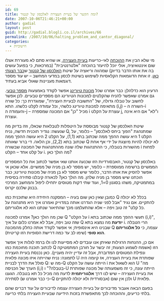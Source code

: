 ```yaml
---
id: 69
title: ומה הקשר של בעיית העצירה לאלכסון של קנטור?
date: 2007-10-06T21:46:21+00:00
author: gadial
layout: post
guid: http://gadial.blogli.co.il/archives/66
permalink: /2007/10/06/halting_problem_and_cantor_diagonal/
categories:
  - חישוביות
---
```

מי שלא הבין את [ההוכחה](http://www.gadial.net/?p=65) לאי-כריעות [בעיית העצירה](http://he.wikipedia.org/wiki/%D7%91%D7%A2%D7%99%D7%99%D7%AA_%D7%94%D7%A2%D7%A6%D7%99%D7%A8%D7%94), או שהיא סתם לא מעוררת אצלו שום אינטואיציה, אולי יוכל להיעזר בהוכחה "אלטרנטיבית" (במרכאות, כי בפועל עושים בה את אותו הדבר בדיוק) שמהווה וריאציה על שיטת [האלכסון של קנטור](http://he.wikipedia.org/wiki/%D7%94%D7%90%D7%9C%D7%9B%D7%A1%D7%95%D7%9F_%D7%A9%D7%9C_%D7%A7%D7%A0%D7%98%D7%95%D7%A8) ש[כבר הצגתי כאן](http://www.gadial.net/?p=52). זו אחת הדוגמאות הקלאסיות לשימוש בשיטת לכסון במדעי המחשב &#8211; יש עוד מספר דוגמאות מעניינות שאולי אביא בעתיד.

הרעיון הוא כדלהלן: כבר אמרנו שכל [מכונת טיורינג](http://he.wikipedia.org/wiki/%D7%9E%D7%9B%D7%95%D7%A0%D7%AA_%D7%98%D7%99%D7%95%D7%A8%D7%99%D7%A0%D7%92) אפשר לקודד באמצעות [מספר טבעי](http://he.wikipedia.org/wiki/%D7%9E%D7%A1%D7%A4%D7%A8_%D7%98%D7%91%D7%A2%D7%99). גם אמרנו שאפשר להניח שהקלטים למכונות הטיורינג הם מספרים טבעיים. לכן אפשר לחשוב על טבלה גדולה, של "התשובה לבעיית העצירה", שמוגדרת כך: כל שורה מתאימה למכונת טיורינג כלשהי, וכל עמודה לקלט כלשהו. התא (i,j) &#8211; השורה ה-i והעמודה ה-j &#8211; מכיל "כן" אם המכונה שמספרה i עוצרת על הקלט j, ו"לא" אם היא אינה עוצרת.

שיטת האלכסון של קנטור מבוססת על היטפלות לטבלאות שכאלו, וזה בדיוק מה שנעשה: נגדיר תוכנית חדשה, נניח Q, שמתנהגת "הפוך ביחס לאלכסון" &#8211; כלומר, על הקלט 1 היא עושה ההפך ממה שכתוב בתא (1,1), על הקלט 2 היא עושה ההפך ממה שכתוב בתא (2,2), וכן הלאה. די ברור שאותה Q לא יכולה להיות מיוצגת על ידי אף אחת מהשורות בטבלה, כי ההתנהגות שלה שונה מההתנהגות של המכונה שבשורה i לפחות על קלט אחד &#8211; הקלט i. מה הולך כאן?

באלכסון של קנטור, האבסורדיות הזו שכנעה אותנו שאי אפשר לכתוב את כל המספרים הממשיים ברשימה ממוספרת &#8211; כלומר, יש מספר לא בן מניה של ממשיים. אלא שכאן אי אפשר להסיק את אותו הדבר, כלומר שיש מספר לא בן מניה של מכונות טיורינג; כבר הוכחנו שיש מספר בן מניה שלהן. מה הולך כאן? לכאורה קיבלנו סתירה בסיסית במתמטיקה, משהו בסגנון 0=1, ועוד שתי דקות מטוסים יתחילו ליפול והמחשב המרכזי בבנק שלכם יקרוס.

כמובן שאין כאן שום בעיה &#8211; המסקנה היחידה היא שתוכנית כמו Q בכלל לא יכולה להתקיים. אם נגיד "אבל לפני שניה הגדרנו אותה במדוייק ואמרנו איך היא מתנהגת על כל קלט" זה טוב ויפה &#8211; אלא שהתעלמנו מכך שהתיאור שנתנו הוא לא אלגוריתם.

שכן מה הולך כאן? אמרנו למכונה Q "על הקלט i תעשי ההפך ממה שכתוב בתא (i,i)", שזה טוב ויפה, אבל לא אמרנו כלום על איך Q **יודעת** מה נמצא בתא i. הרי הטבלה שבנינו היא אינסופית; אי אפשר לקודד אותה כחלק מהמכונה Q עצמה, כי **כל אלגוריתם הוא סופי** (שימו לב עד כמה דרישת הסופיות הזו קריטית).

אם כן, ההנחות הרגילות שאיתן אנו עובדים לא מסייעות לנו ולו ברמז לגלות איך אפשר לכתוב תוכנה מחוכמת כמו Q הזו (אשמח לשמוע הצעות; זה יבשר על חורבן המתמטיקה ונפילת המטוסים המדוברת, אבל זה עדיין יהיה מעניין). כאן נכנסת בעיית העצירה לתמונה: נניח שהייתה איזו מכונה פלאית U שפותרת את בעיית העצירה, אז קיומה היה סולל את הדרך לבניית Q: מה ש-Q הייתה עושה על הקלט i הוא לשאול את U "מה הערך של הכניסה (i,i) בטבלה?" ו-U הייתה עונה, כי זה משמעותה של מכונה שפותרת את בעיית העצירה &#8211; שיש לנו דרך **אלגוריתמית** לדעת מה מכיל כל תא בטבלה. הגענו לסתירה (כי כבר אמרנו ש-Q אבסורדית ולא יכולה להתקיים) ולכן אין שום U פלאית.

בפעם הבאה אעבור מדיבורים על בעיית העצירה עצמה לדיבורים על עוד דברים שהם בלתי כריעים, וההוכחה לכך מתאפשרת בזכות הידיעה שבעיית העצירה בלתי כריעה.